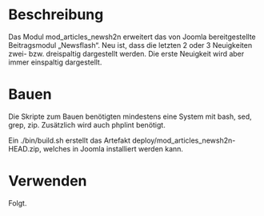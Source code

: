 # Beschreibung
Das Modul mod_articles_newsh2n erweitert das von Joomla bereitgestellte Beitragsmodul „Newsflash“. Neu ist, dass die letzten 2 oder 3 Neuigkeiten 
zwei- bzw. dreispaltig dargestellt werden. Die erste Neuigkeit wird aber immer einspaltig dargestellt.

# Bauen
Die Skripte zum Bauen benötigten mindestens eine System mit bash, sed, grep, zip. Zusätzlich wird auch phplint benötigt.

Ein 
	./bin/build.sh 
erstellt das Artefakt deploy/mod_articles_newsh2n-HEAD.zip, welches in Joomla installiert werden kann.

# Verwenden
Folgt.
